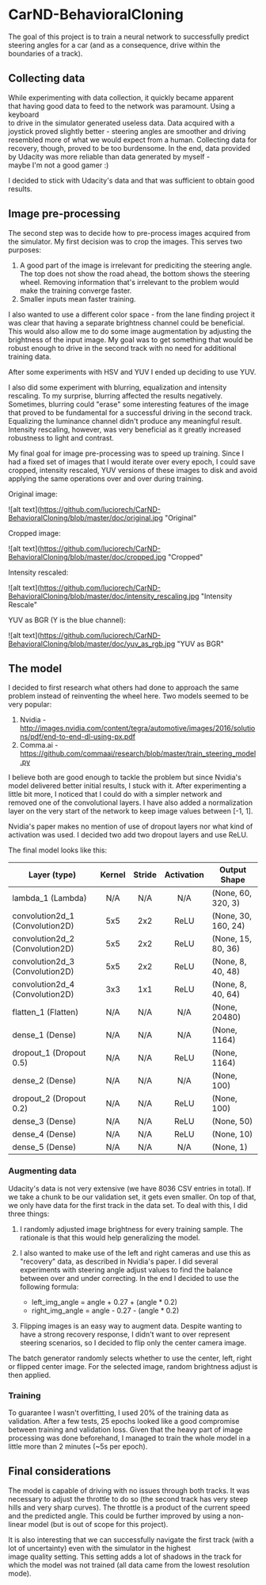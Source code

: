# CarND-BehavioralCloning

The goal of this project is to train a neural network to successfully 
predict steering angles for a car (and as a consequence, drive within
the boundaries of a track). 

## Collecting data

While experimenting with data collection, it quickly became apparent  
that having good data to feed to the network was paramount. Using a keyboard  
to drive in the simulator generated useless data. Data acquired 
with a joystick proved slightly better - steering angles are smoother and 
driving resembled more of what we would expect from a human. Collecting 
data for recovery, though, proved to be too burdensome. In the end, data 
provided by Udacity was more reliable than data generated by myself -  
maybe I'm not a good gamer :)

I decided to stick with Udacity's data and that was sufficient to obtain 
good results.

## Image pre-processing

The second step was to decide how to pre-process images acquired from 
the simulator. My first decision was to crop the images. This serves two 
purposes:

1. A good part of the image is irrelevant for prediciting the steering angle. 
The top does not show the road ahead, the bottom shows the steering wheel. 
Removing information that's irrelevant to the problem would make the training 
converge faster.
2. Smaller inputs mean faster training.

I also wanted to use a different color space - from the lane finding project 
it was clear that having a separate brightness channel could be beneficial. 
This would also allow me to do some image augmentation by adjusting the  
brightness of the input image. My goal was to get something that would be 
robust enough to drive in the second track with no need for additional 
training data.

After some experiments with HSV and YUV I ended up deciding to use YUV.

I also did some experiment with blurring, equalization and intensity 
rescaling. To my surprise, blurring affected the results negatively. 
Sometimes, blurring could "erase" some interesting features of the image  
that proved to be fundamental for a successful driving in the second track. 
Equalizing the luminance channel didn't produce any meaningful result. 
Intensity rescaling, however, was very beneficial as it greatly 
increased robustness to light and contrast.

My final goal for image pre-processing was to speed up training. Since 
I had a fixed set of images that I would iterate over every epoch, I 
could save cropped, intensity rescaled, YUV versions of these images to 
disk and avoid applying the same operations over and over during training.

Original image:

![alt text](https://github.com/luciorech/CarND-BehavioralCloning/blob/master/doc/original.jpg "Original"

Cropped image:

![alt text](https://github.com/luciorech/CarND-BehavioralCloning/blob/master/doc/cropped.jpg "Cropped"

Intensity rescaled:

![alt text](https://github.com/luciorech/CarND-BehavioralCloning/blob/master/doc/intensity_rescaling.jpg "Intensity Rescale"

YUV as BGR (Y is the blue channel):

![alt text](https://github.com/luciorech/CarND-BehavioralCloning/blob/master/doc/yuv_as_rgb.jpg "YUV as BGR"

## The model

I decided to first research what others had done to approach the same 
problem instead of reinventing the wheel here. Two models seemed to be 
very popular:

1. Nvidia - http://images.nvidia.com/content/tegra/automotive/images/2016/solutions/pdf/end-to-end-dl-using-px.pdf
2. Comma.ai - https://github.com/commaai/research/blob/master/train_steering_model.py

I believe both are good enough to tackle the problem but since Nvidia's model 
delivered better initial results, I stuck with it. After experimenting a 
little bit more, I noticed that I could do with a simpler network and  
removed one of the convolutional layers. I have also added a normalization 
layer on the very start of the network to keep image values between [-1, 1].

Nvidia's paper makes no mention of use of dropout layers nor what kind of 
activation was used. I decided two add two dropout layers and use ReLU. 

The final model looks like this:

| Layer (type)                   | Kernel     | Stride     | Activation   | Output Shape      |                     
|--------------------------------|:----------:|:----------:|:------------:|-------------------|
|lambda_1 (Lambda)               | N/A        | N/A        | N/A          |(None, 60, 320, 3) |             
|convolution2d_1 (Convolution2D) | 5x5        | 2x2        | ReLU         |(None, 30, 160, 24)|                   
|convolution2d_2 (Convolution2D) | 5x5        | 2x2        | ReLU         |(None, 15, 80, 36) |            
|convolution2d_3 (Convolution2D) | 5x5        | 2x2        | ReLU         |(None, 8, 40, 48)  |            
|convolution2d_4 (Convolution2D) | 3x3        | 1x1        | ReLU         |(None, 8, 40, 64)  |            
|flatten_1 (Flatten)             | N/A        | N/A        | N/A          |(None, 20480)      |            
|dense_1 (Dense)                 | N/A        | N/A        | N/A          |(None, 1164)       |                  
|dropout_1 (Dropout 0.5)         | N/A        | N/A        | ReLU         |(None, 1164)       |                                     
|dense_2 (Dense)                 | N/A        | N/A        | N/A          |(None, 100)        |               
|dropout_2 (Dropout 0.2)         | N/A        | N/A        | ReLU         |(None, 100)        |                    
|dense_3 (Dense)                 | N/A        | N/A        | ReLU         |(None, 50)         |               
|dense_4 (Dense)                 | N/A        | N/A        | ReLU         |(None, 10)         |               
|dense_5 (Dense)                 | N/A        | N/A        | N/A             |(None, 1)          |               



### Augmenting data

Udacity's data is not very extensive (we have 8036 CSV entries in total). If 
we take a chunk to be our validation set, it gets even smaller. On top of 
that, we only have data for the first track in the data set. To deal with 
this, I did three things:

1. I randomly adjusted image brightness for every training sample. The 
rationale is that this would help generalizing the model.

2. I also wanted to make use of the left and right cameras and use this 
as "recovery" data, as described in Nvidia's paper. I did several experiments 
with steering angle adjust values to find the balance between over and 
under correcting. In the end I decided to use the following formula:

    * left_img_angle = angle + 0.27 + (angle * 0.2)
    * right_img_angle = angle - 0.27 - (angle * 0.2)


3. Flipping images is an easy way to augment data. Despite wanting to have 
a strong recovery response, I didn't want to over represent steering 
scenarios, so I decided to flip only the center camera image.
  
The batch generator randomly selects whether to use the center, left, 
right or flipped center image. For the selected image, random brightness 
adjust is then applied.

### Training

To guarantee I wasn't overfitting, I used 20% of the training data as  
validation. After a few tests, 25 epochs looked like a good compromise 
between training and validation loss. Given that the heavy part of 
image processing was done beforehand, I managed to train the whole model 
in a little more than 2 minutes (~5s per epoch).

## Final considerations

The model is capable of driving with no issues through both tracks. It 
was necessary to adjust the throttle to do so (the second track has very 
steep hills and very sharp curves). The throttle is a product of the 
current speed and the predicted angle. This could be further improved by 
using a non-linear model (but is out of scope for this project). 

It is also interesting that we can successfully navigate the first 
track (with a lot of uncertainty) even with the simulator in the highest  
image quality setting. This setting adds a lot of shadows in the track 
for which the model was not trained (all data came from the lowest 
resolution mode). 